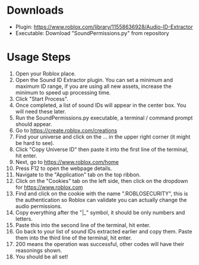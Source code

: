 # Downloads
- Plugin: https://www.roblox.com/library/11558636928/Audio-ID-Extractor
- Executable: Download "SoundPermissions.py" from repository

# Usage Steps
1. Open your Roblox place.
2. Open the Sound ID Extractor plugin. You can set a minimum and maximum ID range, if you are using all new assets, increase the minimum to speed up processing time.
3. Click "Start Process".
4. Once completed, a list of sound IDs will appear in the center box. You will need these later.
5. Run the SoundPermissions.py executable, a terminal / command prompt should appear.
6. Go to https://create.roblox.com/creations
7. Find your universe and click on the ... in the upper right corner (it might be hard to see).
8. Click "Copy Universe ID" then paste it into the first line of the terminal, hit enter.
9. Next, go to https://www.roblox.com/home
10. Press F12 to open the webpage details.
11. Navigate to the "Application" tab on the top ribbon.
12. Click on the "Cookies" tab on the left side, then click on the dropdown for https://www.roblox.com
13. Find and click on the cookie with the name ".ROBLOSECURITY", this is the authentication so Roblox can validate you can actually change the audio permissions.
14. Copy everything after the "|_" symbol, it should be only numbers and letters.
15. Paste this into the second line of the terminal, hit enter.
16. Go back to your list of sound IDs extracted earlier and copy them. Paste them into the third line of the terminal, hit enter.
17. 200 means the operation was successful, other codes will have their reasonings shown.
18. You should be all set!